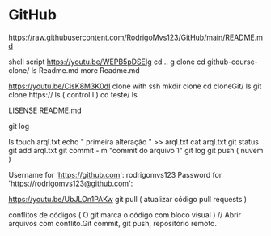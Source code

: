 # GitHub

https://raw.githubusercontent.com/RodrigoMvs123/GitHub/main/README.md




shell script 
https://youtu.be/WEPB5pDSEIg
cd ..
g clone 
cd github-course-clone/
ls Readme.md
more Readme.md 

https://youtu.be/CisK8M3K0dI
clone with ssh 
mkdir clone 
cd cloneGit/
ls 
git clone https://
ls ( control l )
cd teste/ 
ls

LISENSE README.md

git log 

ls
touch arql.txt 
echo " primeira alteração " >> arql.txt 
cat arql.txt 
git status 
git add arql.txt 
git commit - m "commit do arquivo 1" 
git log 
git push ( nuvem ) 

Username for 'https://github.com': rodrigomvs123
Password for 'https://rodrigomvs123@github.com':

https://youtu.be/UbJLOn1PAKw
git pull ( atualizar código pull requests ) 

conflitos de códigos ( O git marca o código com bloco visual ) 
// Abrir arquivos com conflito.Git commit, git push, repositório remoto.  

